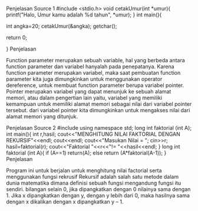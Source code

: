Penjelasan  Source 1
#include <stdio.h>
void cetakUmur(int *umur){
 printf("Halo, Umur kamu adalah %d tahun", *umur);
}
int main(){

   int angka=20;
   cetakUmur(&angka);
   getchar();
  
   return 0;

}
Penjelasan 

   Function parameter merupakan sebuah variable, hal yang berbeda antara function parameter dan variabel hanyalah pada penepatanya. Karena function parameter merupakan variabel, maka saat pembuatan function parameter kita juga dimungkinkan untuk menggunakan operator dereference, untuk membuat function parameter berupa variabel pointer.
   Pointer merupakan variabel yang dapat menunjuk ke sebuah alamat memori, atau dalam pengertian lain yaitu, variabel yang memiliki kemampuan untuk memiliki alamat memori sebagai nilai dari variabel pointer tersebut. dari variabel pointer kita dimungkinkan untuk mengakses nilai dari alamat memori yang ditunjuk.

Penjelasan Source 2
#include <iostream>
using namespace std;
long int faktorial (int A);
int main(){
int r,hasil;
cout<<"MENGHITUNG NILAI FAKTORIAL DENGAN REKURSIF"<<endl;
cout<<endl;
cout<<"Masukan Nilai = ";
cin>>r;
hasil=faktorial(r);
cout<<"Faktorial "<<r<<"!= "<<hasil<<endl;
}
long int faktorial (int A){
if (A==1)
return(A);
else
return (A*faktorial(A-1));
}
Penjelasan 

   Program  ini untuk berjalan untuk menghitung nilai factorial serta menggunakan fungsi rekrusif 
Rekursif adalah salah satu metode dalam dunia matematika dimana definisi sebuah fungsi mengandung fungsi itu sendiri. bilangan selain 0, jika dipangkatkan dengan 0 nilainya sama dengan 1. Jika x dipangkatkan dengan y, dengan y lebih dari 0, maka hasilnya sama dengan x dikalikan dengan x dipangkatkan y – 1.
